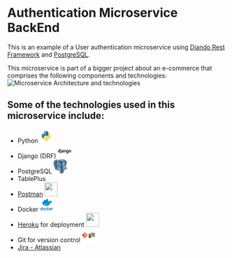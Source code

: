 # Authentication Microservice BackEnd

This is an example of a User authentication microservice using <a href="https://www.django-rest-framework.org/">Djando Rest Framework</a> and <a href="https://www.postgresql.org/">PostgreSQL</a>.


This microservice is part of a bigger project about an e-commerce that comprises the following components and technologies:
<img src="https://github.com/camm93/webOnlineTechStore/blob/main/TechStore-backend_auth/HerramientasUsadas.PNG" alt="Microservice Architecture and technologies">


## Some of the technologies used in this microservice include:
- Python <img height="32" width="30" src="https://raw.githubusercontent.com/github/explore/80688e429a7d4ef2fca1e82350fe8e3517d3494d/topics/python/python.png" />
- Django (DRF) <img height="32" width="30" src="https://raw.githubusercontent.com/github/explore/80688e429a7d4ef2fca1e82350fe8e3517d3494d/topics/django/django.png" />
- PostgreSQL <img height="32" width="30" src="https://raw.githubusercontent.com/github/explore/80688e429a7d4ef2fca1e82350fe8e3517d3494d/topics/postgresql/postgresql.png" />
- TablePlus
- <a href="https://www.postman.com/">Postman</a>  <img height="32" width="30" src="https://media-exp1.licdn.com/dms/image/C560BAQG4xGO7GA7ExA/company-logo_200_200/0/1625156273146?e=1651104000&v=beta&t=f9vsl5v48EzI3uXXR27anAvr7VWiCCkdzGznVkP2h9U" >
- Docker <img height="32" width="30" src="https://raw.githubusercontent.com/github/explore/80688e429a7d4ef2fca1e82350fe8e3517d3494d/topics/docker/docker.png" />
- <a href="https://www.heroku.com/">Heroku</a> for deployment <img height="32" width="30" src="https://media-exp1.licdn.com/dms/image/C4E0BAQGmNZMDOpmMQg/company-logo_100_100/0/1519905610801?e=1651104000&v=beta&t=5b72d6j04plR4QJhtIKPUQo4cq_LRL6cyc-uQDB-ciE">
- Git for version control <img height="32" width="30" src="https://raw.githubusercontent.com/github/explore/80688e429a7d4ef2fca1e82350fe8e3517d3494d/topics/git/git.png" >
- <a href="https://www.atlassian.com/es/software/jira">Jira - Atlassian</a>

